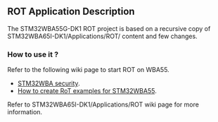 ## <b>ROT Application Description</b>

The STM32WBA55G-DK1 ROT project is based on a recursive copy of STM32WBA65I-DK1/Applications/ROT/ content and few changes.

### <b>How to use it ?</b>

Refer to the following wiki page to start ROT on WBA55.

  - [STM32WBA security](https://wiki.st.com/stm32mcu/wiki/Category:STM32WBA).
  - [How to create RoT examples for STM32WBA55](https://wiki.st.com/stm32mcu/wiki/Security:How_to_create_RoT_examples_for_STM32WBA55).

Refer to STM32WBA65I-DK1/Applications/ROT wiki page for more information.
